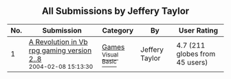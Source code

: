 ﻿<div align="center">

## All Submissions by Jeffery Taylor

</div>

No.  | Submission | Category | By   | User Rating
---- | ---------- | -------- | ---- | -----------
1 | [A Revolution in Vb rpg gaming version 2\.\.8<br /><sup>2004-02-08 15:13:30</sup>](https://github.com/Planet-Source-Code/jeffery-taylor-a-revolution-in-vb-rpg-gaming-version-2-8__1-51464) | [Games<br /><sup>Visual Basic</sup>](../ByCategory/games__1-38.md) | Jeffery Taylor | 4.7 (211 globes from 45 users)
